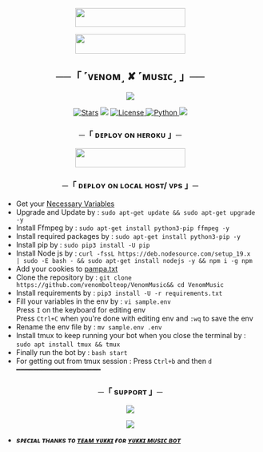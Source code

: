 <p align="center"><a href="https://github.com/venombolteop/VenomMusic/blob/main/pampa.txt"> <img src="https://img.shields.io/badge/Add%20Your%20Cookies-blue?style=for-the-badge" width="220" height="38.45"/></a></p>
  
  
<p align="center"><a href="https://t.me/venom_bolti_public"> <img src="https://img.shields.io/badge/Credit%20To%20Owner-darkred?style=for-the-badge" width="220" height="38.45"/></a></p>


<h2 align="center">
    ──「 ˹ᴠᴇɴᴏᴍ˼ ✘ ˹ᴍᴜsɪᴄ˼ 」──
</h2>

<p align="center">
  <img src="https://te.legra.ph/file/754e95311eccb48b7aafc.jpg">
</p>

<p align="center">
<a href="https://github.com/venombolteop/VenomMusic/stargazers"> <img src="https://img.shields.io/github/stars/venombolteop/VenomMusic?color=black&logo=github&logoColor=black&style=for-the-badge" alt="Stars" /></a>
<a href="https://github.com/venombolteop/VenomMusic/network/members"> <img src="https://img.shields.io/github/forks/venombolteop/VenomMusic?color=black&logo=github&logoColor=black&style=for-the-badge" /></a>
<a href="https://github.com/venombolteop/VenomMusic/blob/main/LICENSE"> <img src="https://img.shields.io/badge/License-MIT-blueviolet?style=for-the-badge" alt="License" /> </a>
<a href="https://www.python.org/"> <img src="https://img.shields.io/badge/Written%20in-Python-orange?style=for-the-badge&logo=python" alt="Python" /> </a>
<a href="https://github.com/venombolteop/VenomMusic/commits/venombolteop"> <img src="https://img.shields.io/github/last-commit/venombolteop/VenomMusic?color=blue&logo=github&logoColor=green&style=for-the-badge" /></a>
</p>


<h3 align="center">
    ─「 ᴅᴇᴩʟᴏʏ ᴏɴ ʜᴇʀᴏᴋᴜ 」─
</h3>

<p align="center"><a href="https://dashboard.heroku.com/new?template=https://github.com/BWFXMUSIC/Ashish2025wokr"> <img src="https://img.shields.io/badge/Deploy%20On%20Heroku-blue?style=for-the-badge&logo=heroku" width="220" height="38.45"/></a></p>

<h3 align="center">
    ─「 ᴅᴇᴩʟᴏʏ ᴏɴ ʟᴏᴄᴀʟ ʜᴏsᴛ/ ᴠᴘs 」─
</h3>

- Get your [Necessary Variables](https://github.com/venombolteop/VenomMusic/blob/main/sample.env)
- Upgrade and Update by :
```sudo apt-get update && sudo apt-get upgrade -y```
- Install Ffmpeg by :
```sudo apt-get install python3-pip ffmpeg -y```
- Install required packages by :
```sudo apt-get install python3-pip -y```
- Install pip by :
```sudo pip3 install -U pip```
- Install Node js by :
```curl -fssL https://deb.nodesource.com/setup_19.x | sudo -E bash - && sudo apt-get install nodejs -y && npm i -g npm```
- Add your cookies to [pampa.txt](https://github.com/venombolteop/VenomMusic/blob/main/pampa.txt)
- Clone the repository by :
```git clone https://github.com/venombolteop/VenomMusic&& cd VenomMusic```
- Install requirements by :
```pip3 install -U -r requirements.txt```
- Fill your variables in the env by :
```vi sample.env```<br>
Press ```I``` on the keyboard for editing env<br>
Press ```Ctrl+C``` when you're done with editing env and ```:wq``` to save the env<br>
- Rename the env file by :
```mv sample.env .env```
- Install tmux to keep running your bot when you close the terminal by :
```sudo apt install tmux && tmux```
- Finally run the bot by :
```bash start```
- For getting out from tmux session : Press ```Ctrl+b``` and then ```d```<br>
━━━━━━━━━━━━━━━━━━━━

<h3 align="center">
    ─「 sᴜᴩᴩᴏʀᴛ 」─
</h3>

<p align="center">
<a href="https://telegram.me/Venom_Chatz"><img src="https://img.shields.io/badge/-Support%20Group-blue.svg?style=for-the-badge&logo=Telegram"></a>
</p>

<p align="center">
<a href="https://telegram.me/VenomOwners"><img src="https://img.shields.io/badge/-Support%20Channel-blue.svg?style=for-the-badge&logo=Telegram"></a>
</p>

- <b> _sᴩᴇᴄɪᴀʟ ᴛʜᴀɴᴋs ᴛᴏ [ᴛᴇᴀᴍ ʏᴜᴋᴋɪ](https://github.com/TeamYukki) ғᴏʀ [ʏᴜᴋᴋɪ ᴍᴜsɪᴄ ʙᴏᴛ](https://github.com/TeamYukki/YukkiMusicBot)_ </b>
